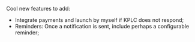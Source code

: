 Cool new features to add:

- Integrate payments and launch by myself if KPLC does not respond;
- Reminders: Once a notification is sent, include perhaps a configurable reminder;
